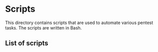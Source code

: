 # Scripts

This directory contains scripts that are used to automate various pentest tasks. The scripts are written in Bash.

## List of scripts
